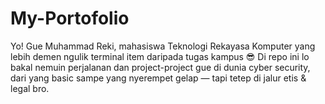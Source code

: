 # My-Portofolio
Yo! Gue Muhammad Reki, mahasiswa Teknologi Rekayasa Komputer yang lebih demen ngulik terminal item daripada tugas kampus 😎 Di repo ini lo bakal nemuin perjalanan dan project-project gue di dunia cyber security, dari yang basic sampe yang nyerempet gelap — tapi tetep di jalur etis &amp; legal bro.
